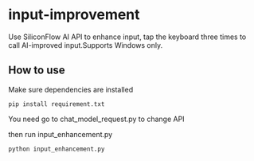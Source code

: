 # input-improvement
Use SiliconFlow AI API to enhance input, tap the keyboard three times to call AI-improved input.Supports Windows only.

## How to use
Make sure dependencies are installed
```
pip install requirement.txt
```

You need go to chat_model_request.py to change API

then run input_enhancement.py
```
python input_enhancement.py
```
